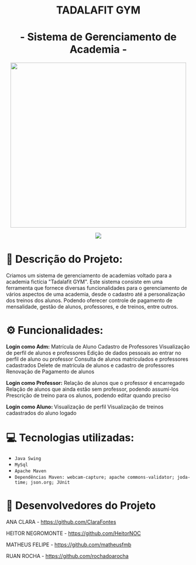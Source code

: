 <h1 align="center">  TADALAFIT GYM  </h1>
<h1 align="center">   - Sistema de Gerenciamento de Academia - </h1>

<p align = "center">
<img src="https://user-images.githubusercontent.com/104461710/217954151-3129b942-cec7-4451-b2ed-119d706ea667.png" height="450" width="480">
</p>

<p align = "center">
<img src="http://img.shields.io/static/v1?label=STATUS&message=%20CONCLUIDO&color=GREEN&style=for-the-badge"/>
</p>

 
# 📝 Descrição do Projeto:
 
Criamos um sistema de gerenciamento de academias voltado para a academia fictícia "Tadalafit GYM". Este sistema consiste em uma ferramenta que fornece diversas funcionalidades para o gerenciamento de vários aspectos de uma academia, desde o cadastro  até a personalização dos treinos dos alunos. Podendo oferecer controle de pagamento de mensalidade, gestão de alunos, professores, e de treinos, entre outros. 
 
# ⚙️ Funcionalidades:

<b>Login como Adm:</b>
Matrícula de Aluno
Cadastro de Professores
Visualização de perfil de alunos e professores
Edição de dados pessoais ao entrar no perfil de aluno ou professor
Consulta de alunos matriculados e professores cadastrados
Delete de matrícula de alunos e cadastro de professores
Renovação de Pagamento de alunos

<b>Login como Professor:</b>
Relação de alunos que o professor é encarregado
Relação de alunos que ainda estão sem professor, podendo assumi-los
Prescrição de treino para os alunos, podendo editar quando preciso 

<b>Login como Aluno: </b>
Visualização de perfil
Visualização de treinos cadastrados do aluno logado


# 💻 Tecnologias utilizadas:

- ``Java Swing``
- ``MySql``
- ``Apache Maven``
- ``Dependências Maven: webcam-capture; apache commons-validator; joda-time; json.org; JUnit``


# 👥 Desenvolvedores do Projeto

 ANA CLARA - https://github.com/ClaraFontes
 
 HEITOR NEGROMONTE - https://github.com/HeitorNOC
 
 MATHEUS FELIPE - https://github.com/matheusfmb
 
 RUAN ROCHA - https://github.com/rochadoarocha
